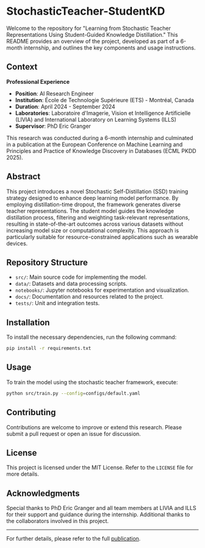 # StochasticTeacher-StudentKD

Welcome to the repository for "Learning from Stochastic Teacher Representations Using Student-Guided Knowledge Distillation." This README provides an overview of the project, developed as part of a 6-month internship, and outlines the key components and usage instructions.

## Context

**Professional Experience**
- **Position**: AI Research Engineer
- **Institution**: École de Technologie Supérieure (ETS) - Montréal, Canada
- **Duration**: April 2024 - September 2024
- **Laboratories**: Laboratoire d'Imagerie, Vision et Intelligence Artificielle (LIVIA) and International Laboratory on Learning Systems (ILLS)
- **Supervisor**: PhD Eric Granger

This research was conducted during a 6-month internship and culminated in a publication at the European Conference on Machine Learning and Principles and Practice of Knowledge Discovery in Databases (ECML PKDD 2025).

## Abstract

This project introduces a novel Stochastic Self-Distillation (SSD) training strategy designed to enhance deep learning model performance. By employing distillation-time dropout, the framework generates diverse teacher representations. The student model guides the knowledge distillation process, filtering and weighting task-relevant representations, resulting in state-of-the-art outcomes across various datasets without increasing model size or computational complexity. This approach is particularly suitable for resource-constrained applications such as wearable devices.

## Repository Structure

- `src/`: Main source code for implementing the model.
- `data/`: Datasets and data processing scripts.
- `notebooks/`: Jupyter notebooks for experimentation and visualization.
- `docs/`: Documentation and resources related to the project.
- `tests/`: Unit and integration tests.

## Installation

To install the necessary dependencies, run the following command:

```bash
pip install -r requirements.txt
```

## Usage

To train the model using the stochastic teacher framework, execute:

```bash
python src/train.py --config=configs/default.yaml
```

## Contributing

Contributions are welcome to improve or extend this research. Please submit a pull request or open an issue for discussion.

## License

This project is licensed under the MIT License. Refer to the `LICENSE` file for more details.

## Acknowledgments

Special thanks to PhD Eric Granger and all team members at LIVIA and ILLS for their support and guidance during the internship. Additional thanks to the collaborators involved in this project.

---

For further details, please refer to the full [publication](https://www.researchgate.net/publication/390990429_Learning_from_Stochastic_Teacher_Representations_Using_Student-Guided_Knowledge_Distillation).
